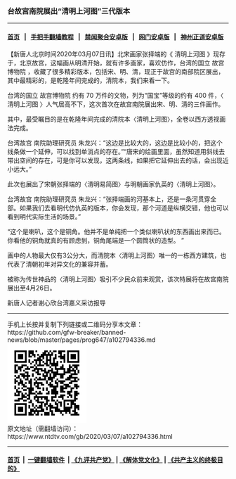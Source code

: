 ### 台故宫南院展出“清明上河图”三代版本
------------------------

#### [首页](https://github.com/gfw-breaker/banned-news/blob/master/README.md) &nbsp;&nbsp;|&nbsp;&nbsp; [手把手翻墙教程](https://github.com/gfw-breaker/guides/wiki) &nbsp;&nbsp;|&nbsp;&nbsp; [禁闻聚合安卓版](https://github.com/gfw-breaker/bn-android) &nbsp;&nbsp;|&nbsp;&nbsp; [网门安卓版](https://github.com/oGate2/oGate) &nbsp;&nbsp;|&nbsp;&nbsp; [神州正道安卓版](https://github.com/SzzdOgate/update) 



<div><div class="post_content" itemprop="articleBody">
 <p>
  【新唐人北京时间2020年03月07日讯】北宋画家张择端的《
  <ok href="https://www.ntdtv.com/gb/清明上河图.htm">
   清明上河图
  </ok>
  》现存于，北京故宫，这幅画从明清开始，就有许多画家，喜欢仿作，台湾的国立
  <ok href="https://www.ntdtv.com/gb/故宫博物院.htm">
   故宫博物院
  </ok>
  ，收藏了很多精彩版本，包括宋、明、清，现正于故宫的南部院区展出，其中最精彩的，是乾隆年间完成的，清院本，我们来看一下。
 </p>
 <p>
  台湾的国立
  <ok href="https://www.ntdtv.com/gb/故宫博物院.htm">
   故宫博物院
  </ok>
  约有 70 万件的文物，列为“国宝”等级的约有 400 件，〈
  <ok href="https://www.ntdtv.com/gb/清明上河图.htm">
   清明上河图
  </ok>
  〉人气居高不下，这次首次在故宫南院展出宋、明、清的三件画作。
 </p>
 <p>
  其中，最受瞩目的是在乾隆年间完成的清院本〈清明上河图〉，全卷以西方透视画法完成。
 </p>
 <p>
  <ok href="https://www.ntdtv.com/gb/台湾故宫.htm">
   台湾故宫
  </ok>
  南院助理研究员 朱龙兴：“这边是比较大的，这边是比较小的，把这个线条做一个延伸，可以找到单消点的存在。”“唐宋的绘画里面，虽然知道用斜线去带出空间的存在，可是你可以发现，这两条线，如果把它延伸出去的话，会出现近小远大。”
 </p>
 <p>
  此次也展出了宋朝张择端的〈清明易简图〉与明朝画家仇英的〈清明上河图〉。
 </p>
 <p>
  <ok href="https://www.ntdtv.com/gb/台湾故宫.htm">
   台湾故宫
  </ok>
  南院助理研究员 朱龙兴：“张择端画的河基本上，还是一条河贯穿全部。如果我们去看明代仿仇英的版本，你会发现，那个河道是纵横交错，他也可以看到明代实际生活的场景。”
 </p>
 <p>
  “这个是喇叭，这个是铜角。他并不是单纯把一个类似喇叭状的东西画出来而已。你看他的铜角就真的有顾虑到，铜角尾端是一个圆筒状的造型。 ”
 </p>
 <p>
  画中的人物最大仅有3公分大，而清院本〈清明上河图〉唯一的一栋西方建筑，也代表了清朝初年对异文化的兼容并蓄。
 </p>
 <p>
  被称为传世神品的〈清明上河图〉吸引不少民众前来观赏，该次特展将在故宫南院展出至4月26日。
 </p>
 <p>
  新唐人记者谢心欣台湾嘉义采访报导
 </p>
 <div class="single_ad">
 </div>
</div>
</div>
<hr/>
手机上长按并复制下列链接或二维码分享本文章：<br/>
https://github.com/gfw-breaker/banned-news/blob/master/pages/prog647/a102794336.md <br/>
<a href='https://github.com/gfw-breaker/banned-news/blob/master/pages/prog647/a102794336.md'><img src='https://github.com/gfw-breaker/banned-news/blob/master/pages/prog647/a102794336.md.png'/></a> <br/>
原文地址（需翻墙访问）：https://www.ntdtv.com/gb/2020/03/07/a102794336.html


------------------------
#### [首页](https://github.com/gfw-breaker/banned-news/blob/master/README.md) &nbsp;|&nbsp; [一键翻墙软件](https://github.com/gfw-breaker/nogfw/blob/master/README.md) &nbsp;| [《九评共产党》](https://github.com/gfw-breaker/9ping.md/blob/master/README.md#九评之一评共产党是什么) | [《解体党文化》](https://github.com/gfw-breaker/jtdwh.md/blob/master/README.md) | [《共产主义的终极目的》](https://github.com/gfw-breaker/gczydzjmd.md/blob/master/README.md)


<img src='http://gfw-breaker.win/banned-news/pages/prog647/a102794336.md' width='0px' height='0px'/>